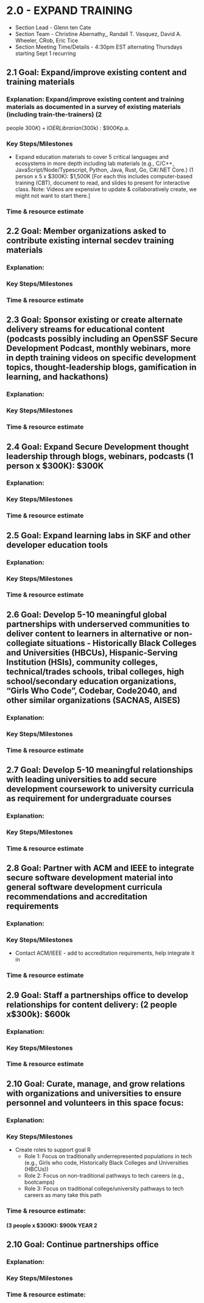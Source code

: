 # 2.0 - EXPAND TRAINING

- Section Lead -  Glenn ten Cate
- Section Team - Christine Abernathy,, Randall T. Vasquez, David A. Wheeler, CRob, Eric Tice
- Section Meeting Time/Details - 4:30pm EST alternating Thursdays starting Sept 1 recurring

## 2.1 Goal: Expand/improve existing content and training materials
###  Explanation:  Expand/improve existing content and training materials as documented in a survey of existing materials (including train-the-trainers) (2
people $300K) + I OER Librarian ($300k) : $900Kp.a.
### Key Steps/Milestones 
- Expand education materials to cover 5 critical languages and ecosystems in more depth including lab materials (e.g., C/C++, JavaScript/Node/Typescript, Python, Java, Rust, Go, C#/.NET Core.) (1 person x 5 x $300K): $1,500K [For each this includes computer-based training (CBT), document to read, and slides to present for interactive class. Note: Videos are expensive to update & collaboratively create, we might not want to start there.]
### Time & resource estimate 

## 2.2 Goal:   Member organizations asked to contribute existing internal secdev training materials
### Explanation:  
### Key Steps/Milestones 
### Time & resource estimate 

## 2.3 Goal:   Sponsor existing or create alternate delivery streams for educational content (podcasts possibly including an OpenSSF Secure Development Podcast, monthly webinars, more in depth training videos on specific development topics, thought-leadership blogs, gamification in learning, and hackathons)
### Explanation:  
### Key Steps/Milestones 
### Time & resource estimate 

## 2.4 Goal:   Expand Secure Development thought leadership through blogs, webinars, podcasts (1 person x $300K): $300K
### Explanation:  
### Key Steps/Milestones 
### Time & resource estimate 

## 2.5 Goal:   Expand learning labs in SKF and other developer education tools
### Explanation:  
### Key Steps/Milestones 
### Time & resource estimate 

## 2.6 Goal:   Develop 5-10 meaningful global partnerships with underserved communities  to deliver content to learners in alternative or non-collegiate situations - Historically Black Colleges and Universities (HBCUs), Hispanic-Serving Institution (HSIs), community colleges, technical/trades schools, tribal colleges, high school/secondary education organizations, “Girls Who Code”, Codebar, Code2040, and other similar organizations (SACNAS, AISES) 
### Explanation:  
### Key Steps/Milestones 
### Time & resource estimate 

## 2.7 Goal:   Develop 5-10 meaningful relationships with leading universities to add secure development coursework to university curricula as requirement for undergraduate courses
### Explanation:  
### Key Steps/Milestones 
### Time & resource estimate 

## 2.8 Goal:   Partner with ACM and IEEE to integrate secure software development material into general software development curricula recommendations and accreditation requirements
### Explanation:  
### Key Steps/Milestones 
- Contact ACM/IEEE - add to accreditation requirements, help integrate it in

### Time & resource estimate 

## 2.9 Goal:  Staff a partnerships office to develop relationships for content delivery: (2 people x$300k): $600k
### Explanation:  
### Key Steps/Milestones 
### Time & resource estimate 

## 2.10 Goal:  Curate, manage, and grow relations with organizations and universities to ensure personnel and volunteers in this space focus:
### Explanation:  
### Key Steps/Milestones 
- Create roles to support goal R
   - Role 1: Focus on traditionally underrepresented populations in tech (e.g., Girls who code, Historically Black Colleges and Universities (HBCUs))
   - Role 2: Focus on non-traditional pathways to tech careers (e.g., bootcamps)
   - Role 3: Focus on traditional college/university pathways to tech careers as many take this path

### Time & resource estimate: 
#### (3 people x $300K): $900k     YEAR 2

## 2.10 Goal:  Continue partnerships office
### Explanation:  
### Key Steps/Milestones 
### Time & resource estimate:
